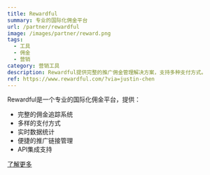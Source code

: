 ```yaml
---
title: Rewardful
summary: 专业的国际化佣金平台
url: /partner/rewardful
image: /images/partner/reward.png
tags:
  - 工具
  - 佣金
  - 营销
category: 营销工具
description: Rewardful提供完整的推广佣金管理解决方案，支持多种支付方式。
ref: https://www.rewardful.com/?via=justin-chen
---
```


Rewardful是一个专业的国际化佣金平台，提供：

- 完整的佣金追踪系统
- 多样的支付方式
- 实时数据统计
- 便捷的推广链接管理
- API集成支持

[了解更多](https://www.rewardful.com/?via=justin-chen)
